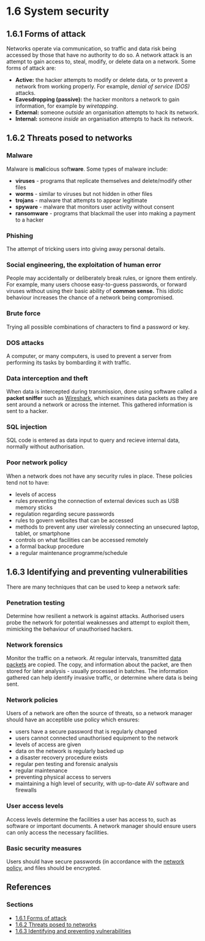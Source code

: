 # 1.6 System security

## 1.6.1 Forms of attack

Networks operate via communication, so traffic and data risk being accessed by those that have no authority to do so. A network attack is an attempt to gain access to, steal, modify, or delete data on a network. Some forms of attack are:
 - **Active:** the hacker attempts to modify or delete data, or to prevent a network from working properly. For example, *denial of service (DOS)* attacks.
 - **Eavesdropping (passive):** the hacker monitors a network to gain information, for example by *wiretapping*.
 - **External:** someone *outside* an organisation attempts to hack its network.
 - **Internal:** someone *inside* an organisation attempts to hack its network.

## 1.6.2 Threats posed to networks

### Malware

Malware is **mal**icious soft**ware**. Some types of malware include:
 - **viruses** - programs that replicate themselves and delete/modify other files
 - **worms** - similar to viruses but not hidden in other files
 - **trojans** - malware that attempts to appear legitimate
 - **spyware** - malware that monitors user activity without consent
 - **ransomware** - programs that blackmail the user into making a payment to a hacker

### Phishing

The attempt of tricking users into giving away personal details.

### Social engineering, the exploitation of human error

People may accidentally or deliberately break rules, or ignore them entirely. For example, many users choose easy-to-guess passwords, or forward viruses without using their basic ability of **common sense.** This idiotic behaviour increases the chance of a network being compromised.

### Brute force

Trying all possible combinations of characters to find a password or key.

### DOS attacks

A computer, or many computers, is used to prevent a server from performing its tasks by bombarding it with traffic.

### Data interception and theft

When data is intercepted during transmission, done using software called a **packet sniffer** such as [Wireshark](https://www.wireshark.org/), which examines data packets as they are sent around a network or across the internet. This gathered information is sent to a hacker.

### SQL injection

SQL code is entered as data input to query and recieve internal data, normally without authorisation.

### Poor network policy

When a network does not have any security rules in place. These policies tend not to have:
 - levels of access
 - rules preventing the connection of external devices such as USB memory sticks
 - regulation regarding secure passwords
 - rules to govern websites that can be accessed
 - methods to prevent any user wirelessly connecting an unsecured laptop, tablet, or smartphone
 - controls on what facilities can be accessed remotely
 - a formal backup procedure
 - a regular maintenance programme/schedule

## 1.6.3 Identifying and preventing vulnerabilities

There are many techniques that can be used to keep a network safe:

### Penetration testing

Determine how resilient a network is against attacks. Authorised users probe the network for potential weaknesses and attempt to exploit them, mimicking the behaviour of unauthorised hackers.

### Network forensics

Monitor the traffic on a network. At regular intervals, transmitted [data packets](/theory/01/NETWORK_TOPOLOGIES_PROTOCOLS_AND_LAYERS.md#156-packet-switching) are copied. The copy, and information about the packet, are then stored for later analysis - usually processed in batches. The information gathered can help identify invasive traffic, or determine where data is being sent.

### Network policies

Users of a network are often the source of threats, so a network manager should have an acceptible use policy which ensures:
 - users have a secure password that is regularly changed
 - users cannot connected unauthorised equipment to the network
 - levels of access are given
 - data on the network is regularly backed up
 - a disaster recovery procedure exists
 - regular pen testing and forensic analysis
 - regular maintenance
 - preventing physical access to servers
 - maintaining a high level of security, with up-to-date AV software and firewalls

### User access levels

Access levels determine the facilities a user has access to, such as software or important documents. A network manager should ensure users can only access the necessary facilities.

### Basic security measures

Users should have secure passwords (in accordance with the [network policy](#network-policies), and files should be encrypted.

## References

### Sections
 - [1.6.1 Forms of attack](https://www.bbc.co.uk/bitesize/guides/zj89dxs/revision/1)
 - [1.6.2 Threats posed to networks](https://www.bbc.co.uk/bitesize/guides/zj89dxs/revision/2)
 - [1.6.3 Identifying and preventing vulnerabilities](https://www.bbc.co.uk/bitesize/guides/zj89dxs/revision/3)
